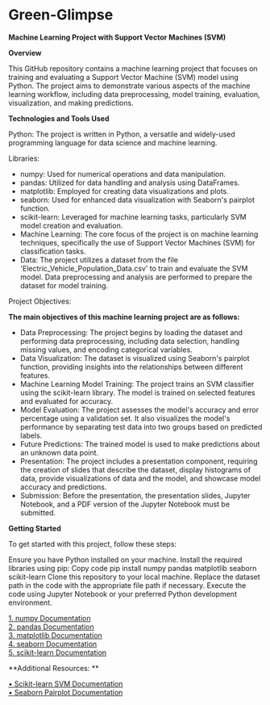# Green-Glimpse

**Machine Learning Project with Support Vector Machines (SVM)**

**Overview**

This GitHub repository contains a machine learning project that focuses on training and evaluating a Support Vector Machine (SVM) model using Python. The project aims to demonstrate various aspects of the machine learning workflow, including data preprocessing, model training, evaluation, visualization, and making predictions.

**Technologies and Tools Used**

Python: The project is written in Python, a versatile and widely-used programming language for data science and machine learning.

Libraries:

- numpy: Used for numerical operations and data manipulation.  
- pandas: Utilized for data handling and analysis using DataFrames.  
- matplotlib: Employed for creating data visualizations and plots.  
- seaborn: Used for enhanced data visualization with Seaborn's pairplot function.  
- scikit-learn: Leveraged for machine learning tasks, particularly SVM model creation and evaluation.  
- Machine Learning: The core focus of the project is on machine learning techniques, specifically the use of Support Vector Machines (SVM) for classification tasks.  
- Data: The project utilizes a dataset from the file 'Electric_Vehicle_Population_Data.csv' to train and evaluate the SVM model. Data preprocessing and analysis are performed to prepare the dataset for model training.  

Project Objectives:

**The main objectives of this machine learning project are as follows:**

- Data Preprocessing: The project begins by loading the dataset and performing data preprocessing, including data selection, handling missing values, and encoding categorical variables.
- Data Visualization: The dataset is visualized using Seaborn's pairplot function, providing insights into the relationships between different features.  
- Machine Learning Model Training: The project trains an SVM classifier using the scikit-learn library. The model is trained on selected features and evaluated for accuracy.  
- Model Evaluation: The project assesses the model's accuracy and error percentage using a validation set. It also visualizes the model's performance by separating test data into two groups based on predicted labels.  
- Future Predictions: The trained model is used to make predictions about an unknown data point.  
- Presentation: The project includes a presentation component, requiring the creation of slides that describe the dataset, display histograms of data, provide visualizations of data and the model, and showcase model accuracy and predictions.  
- Submission: Before the presentation, the presentation slides, Jupyter Notebook, and a PDF version of the Jupyter Notebook must be submitted.  

**Getting Started**

To get started with this project, follow these steps:

Ensure you have Python installed on your machine.
Install the required libraries using pip:
Copy code
pip install numpy pandas matplotlib seaborn scikit-learn
Clone this repository to your local machine.
Replace the dataset path in the code with the appropriate file path if necessary.
Execute the code using Jupyter Notebook or your preferred Python development environment.

[1.	numpy Documentation]([https://numpy.org/doc/])  
[2.	pandas Documentation](https://pandas.pydata.org/docs/)  
[3.	matplotlib Documentation](https://matplotlib.org/stable/contents.html)  
[4.	seaborn Documentation](https://seaborn.pydata.org/api.html)  
[5.	scikit-learn Documentation](https://scikit-learn.org/stable/documentation.html)  
  
**Additional Resources:  **

[•	Scikit-learn SVM Documentation](https://scikit-learn.org/stable/modules/svm.html#svm)  
[•	Seaborn Pairplot Documentation](https://seaborn.pydata.org/generated/seaborn.pairplot.html)  



